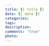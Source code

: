 ```yaml
---
title: {{ title }}
date: {{ date }}
categories: 
tags: 
description:
comments: "true"
photo: 
---
```


